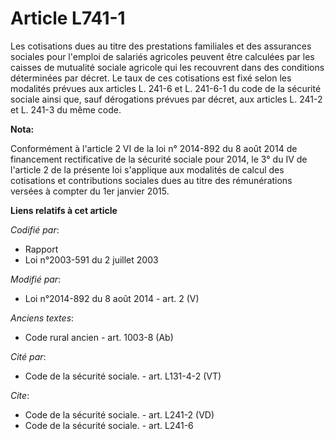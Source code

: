 # Article L741-1

Les cotisations dues au titre des prestations familiales et des assurances sociales pour l'emploi de salariés agricoles
peuvent être calculées par les caisses de mutualité sociale agricole qui les recouvrent dans des conditions déterminées par
décret. Le taux de ces cotisations est fixé selon les modalités prévues aux articles L. 241-6 et L. 241-6-1 du code de la
sécurité sociale ainsi que, sauf dérogations prévues par décret, aux articles L. 241-2 et L. 241-3 du même code.

**Nota:**

Conformément à l'article 2 VI de la loi n° 2014-892 du 8 août 2014 de financement rectificative de la sécurité sociale pour
2014, le 3° du IV de l'article 2 de la présente loi s'applique aux modalités de calcul des cotisations et contributions
sociales dues au titre des rémunérations versées à compter du 1er janvier 2015.

**Liens relatifs à cet article**

_Codifié par_:

  - Rapport
  - Loi n°2003-591 du 2 juillet 2003

_Modifié par_:

  - Loi n°2014-892 du 8 août 2014 - art. 2 (V)

_Anciens textes_:

  - Code rural ancien - art. 1003-8 (Ab)

_Cité par_:

  - Code de la sécurité sociale. - art. L131-4-2 (VT)

_Cite_:

  - Code de la sécurité sociale. - art. L241-2 (VD)
  - Code de la sécurité sociale. - art. L241-6
